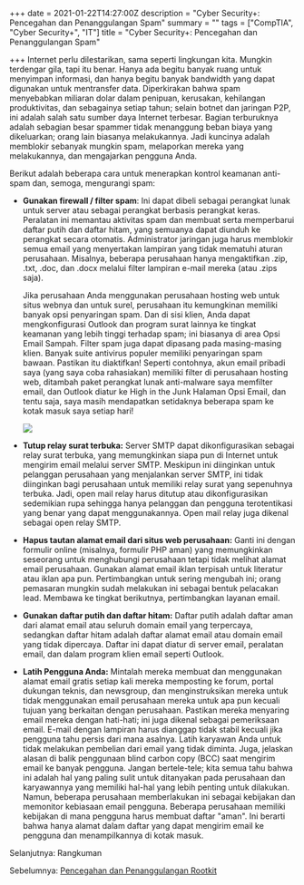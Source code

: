 +++
date = 2021-01-22T14:27:00Z
description = "Cyber Security+: Pencegahan dan Penanggulangan Spam"
summary = ""
tags = ["CompTIA", "Cyber Security+", "IT"]
title = "Cyber Security+: Pencegahan dan Penanggulangan Spam"

+++
Internet perlu dilestarikan, sama seperti lingkungan kita. Mungkin terdengar gila, tapi itu benar. Hanya ada begitu banyak ruang untuk menyimpan informasi, dan hanya begitu banyak bandwidth yang dapat digunakan untuk mentransfer data. Diperkirakan bahwa spam menyebabkan miliaran dolar dalam penipuan, kerusakan, kehilangan produktivitas, dan sebagainya setiap tahun; selain botnet dan jaringan P2P, ini adalah salah satu sumber daya Internet terbesar. Bagian terburuknya adalah sebagian besar spammer tidak menanggung beban biaya yang dikeluarkan; orang lain biasanya melakukannya. Jadi kuncinya adalah memblokir sebanyak mungkin spam, melaporkan mereka yang melakukannya, dan mengajarkan pengguna Anda.

Berikut adalah beberapa cara untuk menerapkan kontrol keamanan anti-spam dan, semoga, mengurangi spam:

* **Gunakan firewall / filter spam**: Ini dapat dibeli sebagai perangkat lunak untuk server atau sebagai perangkat berbasis perangkat keras. Peralatan ini memantau aktivitas spam dan membuat serta memperbarui daftar putih dan daftar hitam, yang semuanya dapat diunduh ke perangkat secara otomatis. Administrator jaringan juga harus memblokir semua email yang menyertakan lampiran yang tidak mematuhi aturan perusahaan. Misalnya, beberapa perusahaan hanya mengaktifkan .zip, .txt, .doc, dan .docx melalui filter lampiran e-mail mereka (atau .zips saja).

  Jika perusahaan Anda menggunakan perusahaan hosting web untuk situs webnya dan untuk surel, perusahaan itu kemungkinan memiliki banyak opsi penyaringan spam. Dan di sisi klien, Anda dapat mengkonfigurasi Outlook dan program surat lainnya ke tingkat keamanan yang lebih tinggi terhadap spam; ini biasanya di area Opsi Email Sampah. Filter spam juga dapat dipasang pada masing-masing klien. Banyak suite antivirus populer memiliki penyaringan spam bawaan. Pastikan itu diaktifkan! Seperti contohnya, akun email pribadi saya (yang saya coba rahasiakan) memiliki filter di perusahaan hosting web, ditambah paket perangkat lunak anti-malware saya memfilter email, dan Outlook diatur ke High in the Junk Halaman Opsi Email, dan tentu saja, saya masih mendapatkan setidaknya beberapa spam ke kotak masuk saya setiap hari!

  ![](https://course.adinusa.id/media/markdownx/ba34a047-8348-4968-a4b5-8ccd85b2372e.jpg)
* **Tutup relay surat terbuka:** Server SMTP dapat dikonfigurasikan sebagai relay surat terbuka, yang memungkinkan siapa pun di Internet untuk mengirim email melalui server SMTP. Meskipun ini diinginkan untuk pelanggan perusahaan yang menjalankan server SMTP, ini tidak diinginkan bagi perusahaan untuk memiliki relay surat yang sepenuhnya terbuka. Jadi, open mail relay harus ditutup atau dikonfigurasikan sedemikian rupa sehingga hanya pelanggan dan pengguna terotentikasi yang benar yang dapat menggunakannya. Open mail relay juga dikenal sebagai open relay SMTP.
* **Hapus tautan alamat email dari situs web perusahaan:** Ganti ini dengan formulir online (misalnya, formulir PHP aman) yang memungkinkan seseorang untuk menghubungi perusahaan tetapi tidak melihat alamat email perusahaan. Gunakan alamat email iklan terpisah untuk literatur atau iklan apa pun. Pertimbangkan untuk sering mengubah ini; orang pemasaran mungkin sudah melakukan ini sebagai bentuk pelacakan lead. Membawa ke tingkat berikutnya, pertimbangkan layanan email.
* **Gunakan daftar putih dan daftar hitam:** Daftar putih adalah daftar aman dari alamat email atau seluruh domain email yang terpercaya, sedangkan daftar hitam adalah daftar alamat email atau domain email yang tidak dipercaya. Daftar ini dapat diatur di server email, peralatan email, dan dalam program klien email seperti Outlook.
* **Latih Pengguna Anda:** Mintalah mereka membuat dan menggunakan alamat email gratis setiap kali mereka memposting ke forum, portal dukungan teknis, dan newsgroup, dan menginstruksikan mereka untuk tidak menggunakan email perusahaan mereka untuk apa pun kecuali tujuan yang berkaitan dengan perusahaan. Pastikan mereka menyaring email mereka dengan hati-hati; ini juga dikenal sebagai pemeriksaan email. E-mail dengan lampiran harus dianggap tidak stabil kecuali jika pengguna tahu persis dari mana asalnya. Latih karyawan Anda untuk tidak melakukan pembelian dari email yang tidak diminta. Juga, jelaskan alasan di balik penggunaan blind carbon copy (BCC) saat mengirim email ke banyak pengguna. Jangan bertele-tele; kita semua tahu bahwa ini adalah hal yang paling sulit untuk ditanyakan pada perusahaan dan karyawannya yang memiliki hal-hal yang lebih penting untuk dilakukan. Namun, beberapa perusahaan memberlakukan ini sebagai kebijakan dan memonitor kebiasaan email pengguna. Beberapa perusahaan memiliki kebijakan di mana pengguna harus membuat daftar "aman". Ini berarti bahwa hanya alamat dalam daftar yang dapat mengirim email ke pengguna dan menampilkannya di kotak masuk.

Selanjutnya: Rangkuman

Sebelumnya: [Pencegahan dan Penanggulangan Rootkit](https://hanivan.github.io/blog/modules/comptia-cyber-security+/keamanan-sistem-komputer-bagian-i/cyber-security-pencegahan-dan-penanggulangan-rootkit/ "Pencegahan dan Penanggulangan Rootkit")